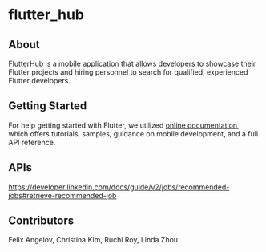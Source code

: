 # flutter_hub

## About 
FlutterHub is a mobile application that allows developers to showcase their Flutter projects and hiring personnel to search for qualified, experienced Flutter developers. 

## Getting Started

For help getting started with Flutter, we utilized [online documentation](https://flutter.dev/docs), which offers tutorials, 
samples, guidance on mobile development, and a full API reference.

## APIs
https://developer.linkedin.com/docs/guide/v2/jobs/recommended-jobs#retrieve-recommended-job

## Contributors

Felix Angelov,
Christina Kim,
Ruchi Roy,
Linda Zhou


